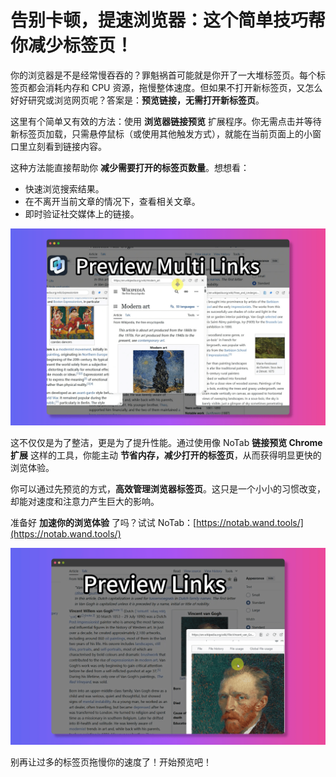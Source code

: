 # 告别卡顿，提速浏览器：这个简单技巧帮你减少标签页！

你的浏览器是不是经常慢吞吞的？罪魁祸首可能就是你开了一大堆标签页。每个标签页都会消耗内存和 CPU 资源，拖慢整体速度。但如果不打开新标签页，又怎么好好研究或浏览网页呢？答案是：**预览链接，无需打开新标签页**。

这里有个简单又有效的方法：使用 **浏览器链接预览** 扩展程序。你无需点击并等待新标签页加载，只需悬停鼠标（或使用其他触发方式），就能在当前页面上的小窗口里立刻看到链接内容。

这种方法能直接帮助你 **减少需要打开的标签页数量**。想想看：

*   快速浏览搜索结果。
*   在不离开当前文章的情况下，查看相关文章。
*   即时验证社交媒体上的链接。

![轻松预览链接](../images/notab1.png)

这不仅仅是为了整洁，更是为了提升性能。通过使用像 NoTab **链接预览 Chrome 扩展** 这样的工具，你能主动 **节省内存，减少打开的标签页**，从而获得明显更快的浏览体验。

你可以通过先预览的方式，**高效管理浏览器标签页**。这只是一个小小的习惯改变，却能对速度和注意力产生巨大的影响。

准备好 **加速你的浏览体验** 了吗？试试 NoTab：[https://notab.wand.tools/](https://notab.wand.tools/)

![可调节的预览窗口](../images/notab2.png)

别再让过多的标签页拖慢你的速度了！开始预览吧！

